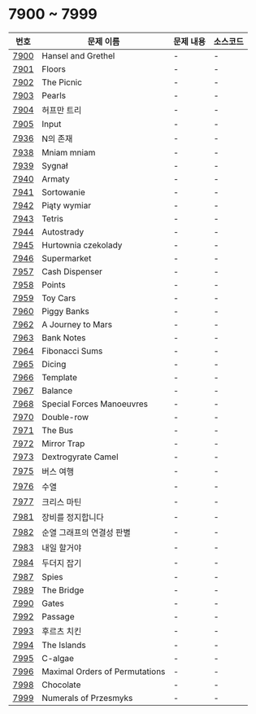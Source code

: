 # 7900 ~ 7999

번호 | 문제 이름 | 문제 내용 | 소스코드
--- | --- | --- | ---
[7900](https://www.acmicpc.net/problem/7900) | Hansel and Grethel | - | -
[7901](https://www.acmicpc.net/problem/7901) | Floors | - | -
[7902](https://www.acmicpc.net/problem/7902) | The Picnic | - | -
[7903](https://www.acmicpc.net/problem/7903) | Pearls | - | -
[7904](https://www.acmicpc.net/problem/7904) | 허프만 트리 | - | -
[7905](https://www.acmicpc.net/problem/7905) | Input | - | -
[7936](https://www.acmicpc.net/problem/7936) | N의 존재 | - | -
[7938](https://www.acmicpc.net/problem/7938) | Mniam mniam | - | -
[7939](https://www.acmicpc.net/problem/7939) | Sygnał | - | -
[7940](https://www.acmicpc.net/problem/7940) | Armaty | - | -
[7941](https://www.acmicpc.net/problem/7941) | Sortowanie | - | -
[7942](https://www.acmicpc.net/problem/7942) | Piąty wymiar | - | -
[7943](https://www.acmicpc.net/problem/7943) | Tetris | - | -
[7944](https://www.acmicpc.net/problem/7944) | Autostrady | - | -
[7945](https://www.acmicpc.net/problem/7945) | Hurtownia czekolady | - | -
[7946](https://www.acmicpc.net/problem/7946) | Supermarket | - | -
[7957](https://www.acmicpc.net/problem/7957) | Cash Dispenser | - | -
[7958](https://www.acmicpc.net/problem/7958) | Points | - | -
[7959](https://www.acmicpc.net/problem/7959) | Toy Cars | - | -
[7960](https://www.acmicpc.net/problem/7960) | Piggy Banks | - | -
[7962](https://www.acmicpc.net/problem/7962) | A Journey to Mars | - | -
[7963](https://www.acmicpc.net/problem/7963) | Bank Notes | - | -
[7964](https://www.acmicpc.net/problem/7964) | Fibonacci Sums | - | -
[7965](https://www.acmicpc.net/problem/7965) | Dicing | - | -
[7966](https://www.acmicpc.net/problem/7966) | Template | - | -
[7967](https://www.acmicpc.net/problem/7967) | Balance | - | -
[7968](https://www.acmicpc.net/problem/7968) | Special Forces Manoeuvres | - | -
[7970](https://www.acmicpc.net/problem/7970) | Double-row | - | -
[7971](https://www.acmicpc.net/problem/7971) | The Bus | - | -
[7972](https://www.acmicpc.net/problem/7972) | Mirror Trap | - | -
[7973](https://www.acmicpc.net/problem/7973) | Dextrogyrate Camel | - | -
[7975](https://www.acmicpc.net/problem/7975) | 버스 여행 | - | -
[7976](https://www.acmicpc.net/problem/7976) | 수열 | - | -
[7977](https://www.acmicpc.net/problem/7977) | 크리스 마틴 | - | -
[7981](https://www.acmicpc.net/problem/7981) | 장비를 정지합니다 | - | -
[7982](https://www.acmicpc.net/problem/7982) | 순열 그래프의 연결성 판별 | - | -
[7983](https://www.acmicpc.net/problem/7983) | 내일 할거야 | - | -
[7984](https://www.acmicpc.net/problem/7984) | 두더지 잡기 | - | -
[7987](https://www.acmicpc.net/problem/7987) | Spies | - | -
[7989](https://www.acmicpc.net/problem/7989) | The Bridge | - | -
[7990](https://www.acmicpc.net/problem/7990) | Gates | - | -
[7992](https://www.acmicpc.net/problem/7992) | Passage | - | -
[7993](https://www.acmicpc.net/problem/7993) | 후르츠 치킨 | - | -
[7994](https://www.acmicpc.net/problem/7994) | The Islands | - | -
[7995](https://www.acmicpc.net/problem/7995) | C-algae | - | -
[7996](https://www.acmicpc.net/problem/7996) | Maximal Orders of Permutations | - | -
[7998](https://www.acmicpc.net/problem/7998) | Chocolate | - | -
[7999](https://www.acmicpc.net/problem/7999) | Numerals of Przesmyks | - | -
